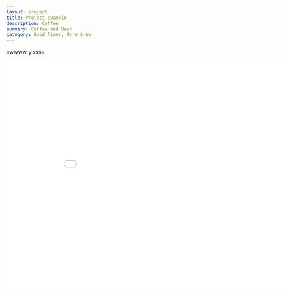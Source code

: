 ```yaml
---
layout: project
title: Project example
description: Coffee
summary: Coffee and Beer
category: Good Times, More Brew
---
```


awwww yissss
<p align="center">
<iframe
    width="900"
    height="600"
    src="../files/la-minority-covid.html"
    src="https://flapjackstan.github.io/files/la-minority-covid.html"
    frameborder="0"
    allowfullscreen
></iframe>
</p>

